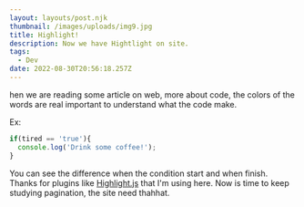 ```yaml
---
layout: layouts/post.njk
thumbnail: /images/uploads/img9.jpg
title: Highlight!
description: Now we have Hightlight on site.
tags:
  - Dev
date: 2022-08-30T20:56:18.257Z
---
```

 hen we are reading some article on web, more about code, the colors of the words are real important to understand what the code make.

Ex:

```javascript
if(tired == 'true'){
  console.log('Drink some coffee!');
}
```

You can see the difference when the condition start and when finish. Thanks for plugins like [Highlight.js](https://highlightjs.org) that I'm using here.  Now is time to keep studying pagination, the site need thahhat.